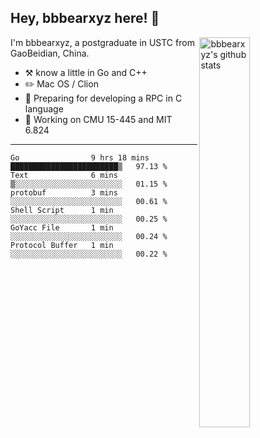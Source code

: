 ## Hey, bbbearxyz here! :wave:

<img align="right" alt="bbbearxyz's github stats" width="40%" src="https://github-readme-stats.vercel.app/api?username=bbbearxyz&show_icons=true">

I'm bbbearxyz, a postgraduate in USTC from GaoBeidian, China.

-   :hammer_and_pick:    know a little in Go and C++
-   :pencil2: Mac OS / Clion
-   :seedling: Preparing for developing a RPC in C language 
-   :thinking: Working on CMU 15-445 and MIT 6.824
---
<!--START_SECTION:waka-->

```text
Go                9 hrs 18 mins   ████████████████████████▒   97.13 %
Text              6 mins          ▒░░░░░░░░░░░░░░░░░░░░░░░░   01.15 %
protobuf          3 mins          ░░░░░░░░░░░░░░░░░░░░░░░░░   00.61 %
Shell Script      1 min           ░░░░░░░░░░░░░░░░░░░░░░░░░   00.25 %
GoYacc File       1 min           ░░░░░░░░░░░░░░░░░░░░░░░░░   00.24 %
Protocol Buffer   1 min           ░░░░░░░░░░░░░░░░░░░░░░░░░   00.22 %
```

<!--END_SECTION:waka-->
